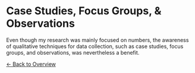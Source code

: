 # Case Studies, Focus Groups, & Observations

Even though my research was mainly focused on numbers, the awareness of qualitative techniques for data collection, such as case studies, focus groups, and observations, was nevertheless a benefit.

[← Back to Overview](index.md)
